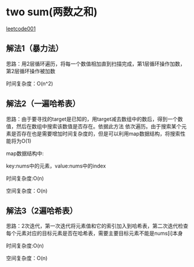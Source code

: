 # two sum(两数之和)

[leetcode001]( https://leetcode-cn.com/problems/two-sum/)

## 解法1（暴力法）

思路：用2层循环遍历，将每一个数值相加直到扫描完成，第1层循环操作加数，第2层循环操作被加数

时间复杂度：O(n^2)

## 解法2（一遍哈希表）

思路：由于要寻找的target是已知的，用target减去数组中的数后，得到一个数值，然后在数组中搜索该数值是否存在。依据此方法
依次遍历。由于搜索某个元素是否存在也是需要增加时间复杂度的，但是可以利用map数据结构，将搜索性能将为O(1)

map数据结构中:

key:nums中的元素，value:nums中的index

时间复杂度:O(n)

空间复杂度：O(n)

## 解法3（2遍哈希表）

思路：2次迭代，第一次迭代将元素值和它的索引加入到哈希表，第二次迭代检查每个元素对应的目标元素是否在哈希表，需要主要目标元素不能是nums[i]本身

时间复杂度:O(n)

空间复杂度：O(n)

